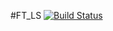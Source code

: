 #FT_LS              [![Build Status](https://travis-ci.com/MajorTom327/ft_ls.svg?token=C3h4xYsmzkw5o5KZ5yAM&branch=master)](https://travis-ci.com/MajorTom327/ft_ls)
